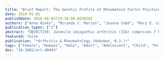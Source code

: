 ```yaml
---
title: "Brief Report: The Genetic Profile of Rheumatoid Factor-Positive Polyarticular Juvenile Idiopathic Arthritis Resembles That of Adult Rheumatoid Arthritis"
date: 2018-01-01
publishDate: 2020-08-03T19:38:06.663828Z
authors: ["Anne Hinks", "Miranda C. Marion", "Joanna Cobb", "Mary E. Comeau", "Marc Sudman", "Hannah C. Ainsworth", "John Bowes", "Juvenile Idiopathic Arthritis Consortium for Immunochip", "Mara L. Becker", "John F. Bohnsack", "Johannes-Peter Haas", "Daniel J. Lovell", "Elizabeth D. Mellins", "J. Lee Nelson", "Ellen Nordal", "Marilynn Punaro", "Ann M. Reed", "Carlos D. Rose", "Alan M. Rosenberg", "Marite Rygg", "Samantha L. Smith", "Anne M. Stevens", "Vibeke Videm", "Carol A. Wallace", "Lucy R. Wedderburn", "Annie Yarwood", "Rae S. M. Yeung", "Carl D. Langefeld", "Susan D. Thompson", "Wendy Thomson", "Sampath Prahalad"]
publication_types: ["2"]
abstract: "OBJECTIVE: Juvenile idiopathic arthritis (JIA) comprises 7 heterogeneous categories of chronic childhood arthritides. Approximately 5% of children with JIA have rheumatoid factor (RF)-positive arthritis, which phenotypically resembles adult rheumatoid arthritis (RA). Our objective was to compare and contrast the genetics of RF-positive polyarticular JIA with those of RA and selected other JIA categories, to more fully understand the pathophysiologic relationships of inflammatory arthropathies. METHODS: Patients with RF-positive polyarticular JIA (n = 340) and controls (n = 14,412) were genotyped using the Immunochip array. Single-nucleotide polymorphisms were tested for association using a logistic regression model adjusting for admixture proportions. We calculated weighted genetic risk scores (wGRS) of reported RA and JIA risk loci, and we compared the ability of these wGRS to predict RF-positive polyarticular JIA. RESULTS: As expected, the HLA region was strongly associated with RF-positive polyarticular JIA (P = 5.51 × 10-31 ). Nineteen of 44 RA risk loci and 6 of 27 oligoarticular/RF-negative polyarticular JIA risk loci were associated with RF-positive polyarticular JIA (P textless 0.05). The RA wGRS predicted RF-positive polyarticular JIA (area under the curve [AUC] 0.71) better than did the oligoarticular/RF-negative polyarticular JIA wGRS (AUC 0.59). The genetic profile of patients with RF-positive polyarticular JIA was more similar to that of RA patients with age at onset 16-29 years than to that of RA patients with age at onset ≥70 years. CONCLUSION: RF-positive polyarticular JIA is genetically more similar to adult RA than to the most common JIA categories and thus appears to be a childhood-onset presentation of autoantibody-positive RA. These findings suggest common disease mechanisms, which could lead to novel therapeutic targets and shared treatment strategies."
featured: false
publication: "*Arthritis & Rheumatology (Hoboken, N.J.)*"
tags: ["Female", "Humans", "Male", "Adult", "Adolescent", "Child", "Polymorphism", "Single Nucleotide", "Genotype", "Phenotype", "Logistic Models", "Arthritis", "Rheumatoid", "Arthritis", "Juvenile", "Autoantibodies", "Genetic Profile", "Rheumatoid Factor", "*Genetic Profile", "Arthritis", "Juvenile/*genetics/immunology", "Arthritis", "Rheumatoid/*genetics/immunology", "Autoantibodies/*genetics", "Rheumatoid Factor/*genetics/immunology"]
doi: "10.1002/art.40443"
---
```


